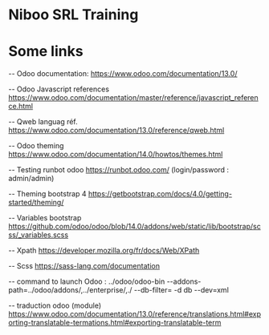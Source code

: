 # Niboo SRL Training

# Some links

-- Odoo documentation:
https://www.odoo.com/documentation/13.0/

-- Odoo Javascript references
https://www.odoo.com/documentation/master/reference/javascript_reference.html

-- Qweb languag réf.
https://www.odoo.com/documentation/13.0/reference/qweb.html

-- Odoo theming
https://www.odoo.com/documentation/14.0/howtos/themes.html

-- Testing runbot odoo
https://runbot.odoo.com/ (login/password : admin/admin)

-- Theming bootstrap 4
https://getbootstrap.com/docs/4.0/getting-started/theming/

-- Variables bootstrap
https://github.com/odoo/odoo/blob/14.0/addons/web/static/lib/bootstrap/scss/_variables.scss

-- Xpath
https://developer.mozilla.org/fr/docs/Web/XPath

-- Scss
https://sass-lang.com/documentation


-- command to launch Odoo :
../odoo/odoo-bin  --addons-path=../odoo/addons/,../enterprise/,./ --db-filter=<name db> -d db<name db> --dev=xml

-- traduction odoo (module)
https://www.odoo.com/documentation/13.0/reference/translations.html#exporting-translatable-termations.html#exporting-translatable-term
